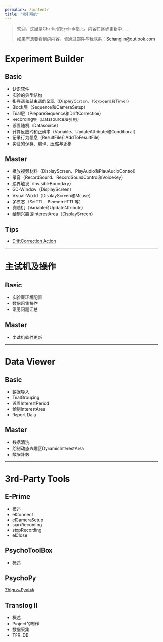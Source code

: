 ```yaml
---
permalink: /content/
title: "索引导航"
---
```


>欢迎，这里是Charlie的Eyelink指北。内容在逐步更新中……
>
>如果有想要看到的内容，请通过邮件与我联系：Schanglin@outlook.com

# Experiment Builder

## Basic
* 认识软件
* 实验的典型结构
* 指导语和结束语的呈现（DisplayScreen、Keyboard和Timer）
* Block层（Sequence和CameraSetup）
* Trial层（PrepareSequence和DriftCorrection）
* Recording层（Datasource和引用）
* 设置随机（Datasource）
* 计算反应时和正确率（Variable、UpdateAttribute和Conditional）
* 记录行为信息（ResultFile和AddToResultFile）
* 实验的保存、编译、压缩与迁移

## Master
* 播放视频材料（DisplayScreen、PlayAudio和PlauAudioControl）
* 录音（RecordSound、RecordSoundControl和VoiceKey）
* 边界触发（InvisibleBoundary）
* GC-Window（DisplayScreen）
* Visual-World（DisplayScreen和Mouse）
* 多模态（SetTTL、BiometricTTL等）
* 真随机（Variable和UpdateAttribute）
* 绘制兴趣区InterestArea（DisplayScreen）

## Tips

* [DriftCorrection Action](http://charlie-techblog.com/eyetracking/Drift/)

---

# 主试机及操作

## Basic

* 实验室环境配置
* 数据采集操作
* 常见问题汇总

## Master

* 主试机软件更新

---

# Data Viewer

## Basic

* 数据导入
* TrialGrouping
* 设置InterestPeriod
* 绘制InterestArea
* Report Data

## Master

* 数据清洗
* 绘制动态兴趣区DynamicInterestArea
* 数据补救

---

# 3rd-Party Tools

## E-Prime

* 概述
* elConnect
* elCameraSetup
* startRecording
* stopRecording
* elClose

## PsychoToolBox

* 概述

## PsychoPy

[Zhiguo-Eyelab](https://github.com/zhiguo-eyelab/Pylink_book)

## Translog II

* 概述
* Project的制作
* 数据采集
* TPR_DB

